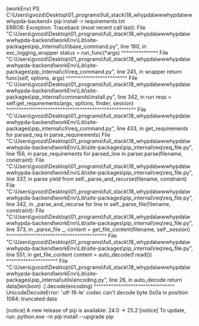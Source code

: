(workEnv) PS C:\Users\gvozd\Desktop\01_programs\full_stack\18_whypda\wwwhypda\wwwhypda-backend> pip install -r requirements.txt  
ERROR: Exception:
Traceback (most recent call last):
  File "C:\Users\gvozd\Desktop\01_programs\full_stack\18_whypda\wwwhypda\wwwhypda-backend\workEnv\Lib\site-packages\pip\_internal\cli\base_command.py", line 180, in exc_logging_wrapper
    status = run_func(*args)
             ^^^^^^^^^^^^^^^
  File "C:\Users\gvozd\Desktop\01_programs\full_stack\18_whypda\wwwhypda\wwwhypda-backend\workEnv\Lib\site-packages\pip\_internal\cli\req_command.py", line 245, in wrapper
    return func(self, options, args)
           ^^^^^^^^^^^^^^^^^^^^^^^^^
  File "C:\Users\gvozd\Desktop\01_programs\full_stack\18_whypda\wwwhypda\wwwhypda-backend\workEnv\Lib\site-packages\pip\_internal\commands\install.py", line 342, in run
    reqs = self.get_requirements(args, options, finder, session)
           ^^^^^^^^^^^^^^^^^^^^^^^^^^^^^^^^^^^^^^^^^^^^^^^^^^^^^
  File "C:\Users\gvozd\Desktop\01_programs\full_stack\18_whypda\wwwhypda\wwwhypda-backend\workEnv\Lib\site-packages\pip\_internal\cli\req_command.py", line 433, in get_requirements
    for parsed_req in parse_requirements(
  File "C:\Users\gvozd\Desktop\01_programs\full_stack\18_whypda\wwwhypda\wwwhypda-backend\workEnv\Lib\site-packages\pip\_internal\req\req_file.py", line 156, in parse_requirements
    for parsed_line in parser.parse(filename, constraint):
  File "C:\Users\gvozd\Desktop\01_programs\full_stack\18_whypda\wwwhypda\wwwhypda-backend\workEnv\Lib\site-packages\pip\_internal\req\req_file.py", line 337, in parse
    yield from self._parse_and_recurse(filename, constraint)
  File "C:\Users\gvozd\Desktop\01_programs\full_stack\18_whypda\wwwhypda\wwwhypda-backend\workEnv\Lib\site-packages\pip\_internal\req\req_file.py", line 342, in _parse_and_recurse
    for line in self._parse_file(filename, constraint):
  File "C:\Users\gvozd\Desktop\01_programs\full_stack\18_whypda\wwwhypda\wwwhypda-backend\workEnv\Lib\site-packages\pip\_internal\req\req_file.py", line 373, in _parse_file
    _, content = get_file_content(filename, self._session)
                 ^^^^^^^^^^^^^^^^^^^^^^^^^^^^^^^^^^^^^^^^^
  File "C:\Users\gvozd\Desktop\01_programs\full_stack\18_whypda\wwwhypda\wwwhypda-backend\workEnv\Lib\site-packages\pip\_internal\req\req_file.py", line 551, in get_file_content
    content = auto_decode(f.read())
              ^^^^^^^^^^^^^^^^^^^^^
  File "C:\Users\gvozd\Desktop\01_programs\full_stack\18_whypda\wwwhypda\wwwhypda-backend\workEnv\Lib\site-packages\pip\_internal\utils\encoding.py", line 26, in auto_decode
    return data[len(bom) :].decode(encoding)
           ^^^^^^^^^^^^^^^^^^^^^^^^^^^^^^^^^
UnicodeDecodeError: 'utf-16-le' codec can't decode byte 0x0a in position 1084: truncated data

[notice] A new release of pip is available: 24.0 -> 25.2
[notice] To update, run: python.exe -m pip install --upgrade pip